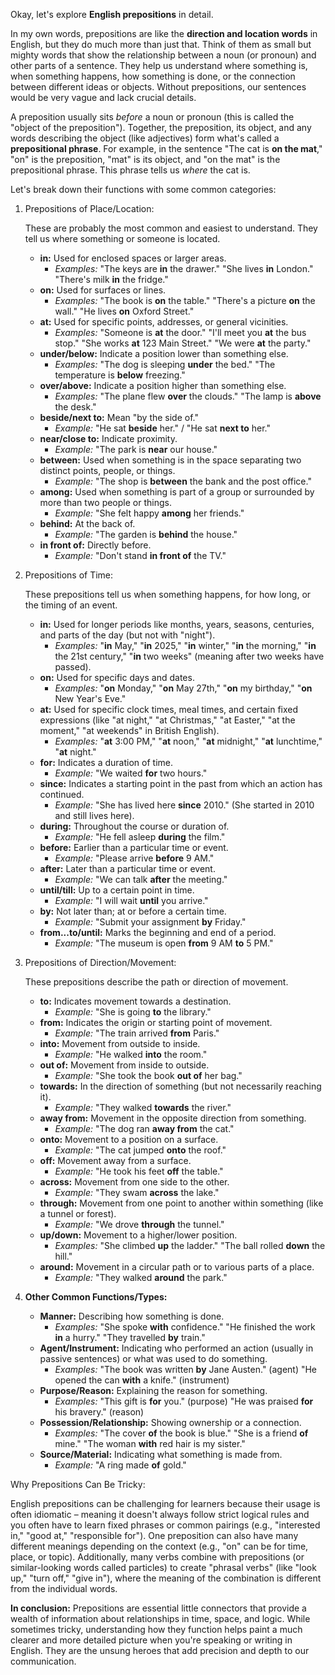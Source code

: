 Okay, let's explore **English prepositions** in detail.

In my own words, prepositions are like the **direction and location words** in English, but they do much more than just that. Think of them as small but mighty words that show the relationship between a noun (or pronoun) and other parts of a sentence. They help us understand where something is, when something happens, how something is done, or the connection between different ideas or objects. Without prepositions, our sentences would be very vague and lack crucial details.

A preposition usually sits _before_ a noun or pronoun (this is called the "object of the preposition"). Together, the preposition, its object, and any words describing the object (like adjectives) form what's called a **prepositional phrase**. For example, in the sentence "The cat is **on the mat**," "on" is the preposition, "mat" is its object, and "on the mat" is the prepositional phrase. This phrase tells us _where_ the cat is.

Let's break down their functions with some common categories:

1. Prepositions of Place/Location:
    
    These are probably the most common and easiest to understand. They tell us where something or someone is located.
    
    - **in:** Used for enclosed spaces or larger areas.
        - _Examples:_ "The keys are **in** the drawer." "She lives **in** London." "There's milk **in** the fridge."
    - **on:** Used for surfaces or lines.
        - _Examples:_ "The book is **on** the table." "There's a picture **on** the wall." "He lives **on** Oxford Street."
    - **at:** Used for specific points, addresses, or general vicinities.
        - _Examples:_ "Someone is **at** the door." "I'll meet you **at** the bus stop." "She works **at** 123 Main Street." "We were **at** the party."
    - **under/below:** Indicate a position lower than something else.
        - _Examples:_ "The dog is sleeping **under** the bed." "The temperature is **below** freezing."
    - **over/above:** Indicate a position higher than something else.
        - _Examples:_ "The plane flew **over** the clouds." "The lamp is **above** the desk."
    - **beside/next to:** Mean "by the side of."
        - _Example:_ "He sat **beside** her." / "He sat **next to** her."
    - **near/close to:** Indicate proximity.
        - _Example:_ "The park is **near** our house."
    - **between:** Used when something is in the space separating two distinct points, people, or things.
        - _Example:_ "The shop is **between** the bank and the post office."
    - **among:** Used when something is part of a group or surrounded by more than two people or things.
        - _Example:_ "She felt happy **among** her friends."
    - **behind:** At the back of.
        - _Example:_ "The garden is **behind** the house."
    - **in front of:** Directly before.
        - _Example:_ "Don't stand **in front of** the TV."
2. Prepositions of Time:
    
    These prepositions tell us when something happens, for how long, or the timing of an event.
    
    - **in:** Used for longer periods like months, years, seasons, centuries, and parts of the day (but not with "night").
        - _Examples:_ "**in** May," "**in** 2025," "**in** winter," "**in** the morning," "**in** the 21st century," "**in** two weeks" (meaning after two weeks have passed).
    - **on:** Used for specific days and dates.
        - _Examples:_ "**on** Monday," "**on** May 27th," "**on** my birthday," "**on** New Year's Eve."
    - **at:** Used for specific clock times, meal times, and certain fixed expressions (like "at night," "at Christmas," "at Easter," "at the moment," "at weekends" in British English).
        - _Examples:_ "**at** 3:00 PM," "**at** noon," "**at** midnight," "**at** lunchtime," "**at** night."
    - **for:** Indicates a duration of time.
        - _Example:_ "We waited **for** two hours."
    - **since:** Indicates a starting point in the past from which an action has continued.
        - _Example:_ "She has lived here **since** 2010." (She started in 2010 and still lives here).
    - **during:** Throughout the course or duration of.
        - _Example:_ "He fell asleep **during** the film."
    - **before:** Earlier than a particular time or event.
        - _Example:_ "Please arrive **before** 9 AM."
    - **after:** Later than a particular time or event.
        - _Example:_ "We can talk **after** the meeting."
    - **until/till:** Up to a certain point in time.
        - _Example:_ "I will wait **until** you arrive."
    - **by:** Not later than; at or before a certain time.
        - _Example:_ "Submit your assignment **by** Friday."
    - **from...to/until:** Marks the beginning and end of a period.
        - _Example:_ "The museum is open **from** 9 AM **to** 5 PM."
3. Prepositions of Direction/Movement:
    
    These prepositions describe the path or direction of movement.
    
    - **to:** Indicates movement towards a destination.
        - _Example:_ "She is going **to** the library."
    - **from:** Indicates the origin or starting point of movement.
        - _Example:_ "The train arrived **from** Paris."
    - **into:** Movement from outside to inside.
        - _Example:_ "He walked **into** the room."
    - **out of:** Movement from inside to outside.
        - _Example:_ "She took the book **out of** her bag."
    - **towards:** In the direction of something (but not necessarily reaching it).
        - _Example:_ "They walked **towards** the river."
    - **away from:** Movement in the opposite direction from something.
        - _Example:_ "The dog ran **away from** the cat."
    - **onto:** Movement to a position on a surface.
        - _Example:_ "The cat jumped **onto** the roof."
    - **off:** Movement away from a surface.
        - _Example:_ "He took his feet **off** the table."
    - **across:** Movement from one side to the other.
        - _Example:_ "They swam **across** the lake."
    - **through:** Movement from one point to another within something (like a tunnel or forest).
        - _Example:_ "We drove **through** the tunnel."
    - **up/down:** Movement to a higher/lower position.
        - _Examples:_ "She climbed **up** the ladder." "The ball rolled **down** the hill."
    - **around:** Movement in a circular path or to various parts of a place.
        - _Example:_ "They walked **around** the park."
4. **Other Common Functions/Types:**
    
    - **Manner:** Describing how something is done.
        - _Examples:_ "She spoke **with** confidence." "He finished the work **in** a hurry." "They travelled **by** train."
    - **Agent/Instrument:** Indicating who performed an action (usually in passive sentences) or what was used to do something.
        - _Examples:_ "The book was written **by** Jane Austen." (agent) "He opened the can **with** a knife." (instrument)
    - **Purpose/Reason:** Explaining the reason for something.
        - _Examples:_ "This gift is **for** you." (purpose) "He was praised **for** his bravery." (reason)
    - **Possession/Relationship:** Showing ownership or a connection.
        - _Examples:_ "The cover **of** the book is blue." "She is a friend **of** mine." "The woman **with** red hair is my sister."
    - **Source/Material:** Indicating what something is made from.
        - _Example:_ "A ring made **of** gold."

Why Prepositions Can Be Tricky:

English prepositions can be challenging for learners because their usage is often idiomatic – meaning it doesn't always follow strict logical rules and you often have to learn fixed phrases or common pairings (e.g., "interested in," "good at," "responsible for"). One preposition can also have many different meanings depending on the context (e.g., "on" can be for time, place, or topic). Additionally, many verbs combine with prepositions (or similar-looking words called particles) to create "phrasal verbs" (like "look up," "turn off," "give in"), where the meaning of the combination is different from the individual words.

**In conclusion:** Prepositions are essential little connectors that provide a wealth of information about relationships in time, space, and logic. While sometimes tricky, understanding how they function helps paint a much clearer and more detailed picture when you're speaking or writing in English. They are the unsung heroes that add precision and depth to our communication.